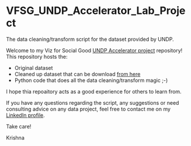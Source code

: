 # VFSG_UNDP_Accelerator_Lab_Project
The data cleaning/transform script for the dataset provided by UNDP.

Welcome to my Viz for Social Good [UNDP Accelerator project](https://www.vizforsocialgood.com/join-a-project/2022/9/15/undp-accelerator-labs-network) repository!
This repository hosts the:
* Original dataset
* Cleaned up dataset that can be download [from here](https://github.com/knadoor/VFSG_UNDP_Accelerator_Lab_Project/blob/main/Output/vfsg_undp_clean.xlsx)
* Python code that does all the data cleaning/transform magic ;-)

I hope thia repoaitory acts as a good experience for others to learn from.

If you have any questions regarding the script, any suggestions or need consulting advice on any data project, feel free to contact me on my [LinkedIn profile](https://github.com/knadoor/VFSG_UNDP_Accelerator_Lab_Project/blob/main/Output/vfsg_undp_clean.xlsx).

Take care!

Krishna
